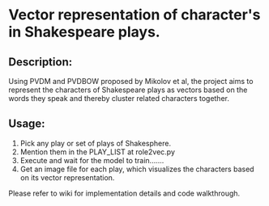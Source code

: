 # Vector representation of character's in Shakespeare plays.

## Description: 
Using PVDM and PVDBOW proposed by Mikolov et al, the project aims to represent the characters of Shakespeare plays as vectors based on the words they speak and thereby cluster related characters together.

## Usage: 
1) Pick any play  or set of plays of Shakesphere.
2) Mention them in the PLAY_LIST at role2vec.py
3) Execute and wait for the model to train.......
4) Get an image file for each play, which visualizes the characters based on its vector representation.

Please refer to wiki for implementation details and code walkthrough.
